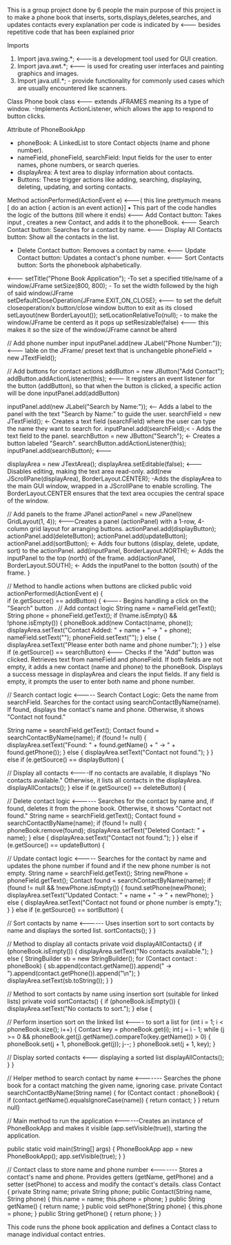 This is a group project done by 6 people 
the main purpose of this project is to make a phone book that inserts, sorts,displays,deletes,searches, and updates contacts
every explanation per code is indicated by <--- besides repetitive code that has been explained prior

Imports 
1. Import java.swing.*; <---is a development tool used for GUI creation.
2. Import java.awt.*; <--- is used for creating user interfaces and painting graphics and 
images.
3. Import java.util.*; - provide functionality for commonly used cases which are usually
encountered like scanners.

Class 
Phone book class <--- extends JFRAMES meaning its a type of window.
 -Implements ActionListener, which allows the app to respond to button clicks.


Attribute of PhoneBookApp
- phoneBook: A LinkedList to store Contact objects (name and phone number).
- nameField, phoneField, searchField: Input fields for the user to enter names, phone numbers, 
or search queries.
- displayArea: A text area to display information about contacts.
- Buttons: These trigger actions like adding, searching, displaying, deleting, updating, and 
sorting contacts.

Method actionPerformed(ActionEvent e) <---( this line prettymuch means [ do an action { action is an event action}]
• This part of the code handles the logic of the buttons (till where it ends)
<--- Add Contact button: Takes input , creates a new Contact, and adds it to the phoneBook.
<--- Search Contact button: Searches for a contact by name.
<--- Display All Contacts button: Show all the contacts in the list.
- Delete Contact button: Removes a contact by name.
<--- Update Contact button: Updates a contact's phone number.
<--- Sort Contacts button: Sorts the phonebook alphabetically.

<--- setTitle("Phone Book Application"); -To set a specified title/name of a window/JFrame 
 setSize(800, 800); - To set the width followed by the high of said window/JFrame
 setDefaultCloseOperation(JFrame.EXIT_ON_CLOSE); <--- to set the defult closeoperation/x button/close window button to exit as its closed 
 setLayout(new BorderLayout());
 setLocationRelativeTo(null); - to make the window/JFrame be centerd as it pops up
 setResizable(false) <--- this makes it so the size of the window/JFrame cannot be alterd

// Add phone number input
 inputPanel.add(new JLabel("Phone Number:")); <--- lable on the JFrame/ preset text that is unchangeble
 phoneField = new JTextField();
 
 // Add buttons for contact actions
 addButton = new JButton("Add Contact");
 addButton.addActionListener(this); <--- It registers an event listener for the button (addButton), so that when the button is clicked, a specific action will be done
 inputPanel.add(addButton)

  inputPanel.add(new JLabel("Search by Name:")); <-- Adds a label to the panel with the text "Search by Name:" to guide the user.
 searchField = new JTextField(); <- Creates a text field (searchField) where the user can type the name they want to search for.
 inputPanel.add(searchField);< - Adds the text field to the panel.
 searchButton = new JButton("Search"); <- Creates a button labeled "Search".
 searchButton.addActionListener(this); 
 inputPanel.add(searchButton); <---

 displayArea = new JTextArea();
 displayArea.setEditable(false); <---Disables editing, making the text area read-only.
 add(new JScrollPane(displayArea), BorderLayout.CENTER); -Adds the displayArea to the main GUI window, wrapped in a JScrollPane to enable scrolling. The BorderLayout.CENTER ensures that the text area occupies the central space of the window.

 // Add panels to the frame
 JPanel actionPanel = new JPanel(new GridLayout(1, 4)); <---Creates a panel (actionPanel) with a 1-row, 4-column grid layout for arranging buttons.
 actionPanel.add(displayButton); 
 actionPanel.add(deleteButton); 
 actionPanel.add(updateButton);
 actionPanel.add(sortButton); <- Adds four buttons (display, delete, update, sort) to the actionPanel.
 add(inputPanel, BorderLayout.NORTH); <- Adds the inputPanel  to the top (north) of the frame.
 add(actionPanel, BorderLayout.SOUTH); <- Adds the inputPanel  to the botton (south) of the frame.
 }

 // Method to handle actions when buttons are clicked
 public void actionPerformed(ActionEvent e) {  
 if (e.getSource() == addButton) { <---- Begins handling a click on the "Search" button .
 // Add contact logic
 String name = nameField.getText();
 String phone = phoneField.getText();
 if (!name.isEmpty() && !phone.isEmpty()) {
 phoneBook.add(new Contact(name, phone));
 displayArea.setText("Contact Added: " + name + " -> " + phone);
 nameField.setText("");
 phoneField.setText("");
 } else {
 displayArea.setText("Please enter both name and phone number.");
 }
 } else if (e.getSource() == searchButton) <--- Checks if the "Add" button was clicked.
Retrieves text from nameField and phoneField.
If both fields are not empty, it adds a new contact (name and phone) to the phoneBook.
Displays a success message in displayArea and clears the input fields.
If any field is empty, it prompts the user to enter both name and phone number.

// Search contact logic <----- Search Contact Logic:
Gets the name from searchField.
Searches for the contact using searchContactByName(name).
If found, displays the contact's name and phone. Otherwise, it shows "Contact not found."

 String name = searchField.getText();
 Contact found = searchContactByName(name);
 if (found != null) {
 displayArea.setText("Found: " + found.getName() + " -> " + found.getPhone());
 } else {
 displayArea.setText("Contact not found.");
 }
 } else if (e.getSource() == displayButton) {




 // Display all contacts <----If no contacts are available, it displays "No contacts available."
Otherwise, it lists all contacts in the displayArea.
 displayAllContacts();
 } else if (e.getSource() == deleteButton) {




 
 // Delete contact logic <------ Searches for the contact by name and, if found, deletes it from the phone book. Otherwise, it shows "Contact not found."
 String name = searchField.getText();
 Contact found = searchContactByName(name);
 if (found != null) {
 phoneBook.remove(found);
 displayArea.setText("Deleted Contact: " + name);
 } else {
 displayArea.setText("Contact not found.");
 }
 } else if (e.getSource() == updateButton) {





 
 // Update contact logic <----- Searches for the contact by name and updates the phone number if found and if the new phone number is not empty.
 String name = searchField.getText();
 String newPhone = phoneField.getText();
 Contact found = searchContactByName(name);
 if (found != null && !newPhone.isEmpty()) {
 found.setPhone(newPhone);
 displayArea.setText("Updated Contact: " + name + " -> " + newPhone);
 } else {
 displayArea.setText("Contact not found or phone number is empty.");
 }
 } else if (e.getSource() == sortButton) {




 
 // Sort contacts by name <------ Uses insertion sort to sort contacts by name and displays the sorted list.
 sortContacts();
 }
 }




 
 // Method to display all contacts
 private void displayAllContacts() {
 if (phoneBook.isEmpty()) {
 displayArea.setText("No contacts available.");
 } else {
 StringBuilder sb = new StringBuilder();
 for (Contact contact : phoneBook) {
 sb.append(contact.getName()).append(" -> 
").append(contact.getPhone()).append("\n");
 }
 displayArea.setText(sb.toString());
 }
 }

 
 // Method to sort contacts by name using insertion sort (suitable for linked lists)
 private void sortContacts() {
 if (phoneBook.isEmpty()) {
 displayArea.setText("No contacts to sort.");
 } else {

 
 // Perform insertion sort on the linked list <---- to sort a list 
 for (int i = 1; i < phoneBook.size(); i++) {
 Contact key = phoneBook.get(i);
 int j = i - 1;
 while (j >= 0 && phoneBook.get(j).getName().compareTo(key.getName()) > 0) {
 phoneBook.set(j + 1, phoneBook.get(j));
 j--;
 }
 phoneBook.set(j + 1, key);
 }

 
 // Display sorted contacts <--- displaying a sorted list
 displayAllContacts();
 }
 }

 
 // Helper method to search contact by name  <------- Searches the phone book for a contact matching the given name, ignoring case.
 private Contact searchContactByName(String name) {
 for (Contact contact : phoneBook) {
 if (contact.getName().equalsIgnoreCase(name)) {
 return contact;
 }
 }
 return null}



  // Main method to run the application <------Creates an instance of PhoneBookApp and makes it visible (app.setVisible(true)), starting the application.

 public static void main(String[] args) {
 PhoneBookApp app = new PhoneBookApp();
 app.setVisible(true);
 }
}




// Contact class to store name and phone number <------- Stores a contact's name and phone.
Provides getters (getName, getPhone) and a setter (setPhone) to access and modify the contact's details.
class Contact {
 private String name;
 private String phone;
 public Contact(String name, String phone) {
 this.name = name;
 this.phone = phone;
 }
 public String getName() {
 return name;
 }
 public void setPhone(String phone) {
 this.phone = phone;
 }
 public String getPhone() {
 return phone;
 }
}

This code runs the phone book application and defines a Contact class to manage individual contact entries.
